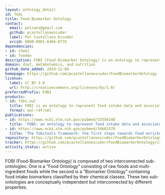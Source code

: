 ```yaml
---
layout: ontology_detail
id: fobi
title: Food-Biomarker Ontology
contact:
  email: polcaes@gmail.com
  github: pcastellanoescuder
  label: Pol Castellano Escuder
  orcid: 0000-0001-6466-877X
dependencies:
- id: chebi
- id: foodon
description: FOBI (Food-Biomarker Ontology) is an ontology to represent food intake data and associate it with metabolomic data
domain: diet, metabolomics, and nutrition
github_date_added: 2019-12-04
homepage: https://github.com/pcastellanoescuder/FoodBiomarkerOntology
license:
  label: CC BY 3.0
  url: http://creativecommons.org/licenses/by/3.0/
preferredPrefix: FOBI
products:
- id: fobi.owl
  title: FOBI is an ontology to represent food intake data and associate it with metabolomic data
  format: owl-rdf/xml
publications:
- id: https://www.ncbi.nlm.nih.gov/pubmed/32556148
  title: 'FOBI: an ontology to represent food intake data and associate it with metabolomic data'
- id: https://www.ncbi.nlm.nih.gov/pubmed/34601570
  title: 'The fobitools framework: the first steps towards food enrichment analysis'
repository: https://github.com/pcastellanoescuder/FoodBiomarkerOntology
tracker: https://github.com/pcastellanoescuder/FoodBiomarkerOntology/issues
activity_status: active
---
```


FOBI (Food-Biomarker Ontology) is composed of two interconnected sub-ontologies. One is a ”Food Ontology” consisting of raw foods and multi-ingredient foods while the second is a ”Biomarker Ontology” containing food intake biomarkers classified by their chemical classes. These two sub-ontologies are conceptually independent but interconnected by different properties.
